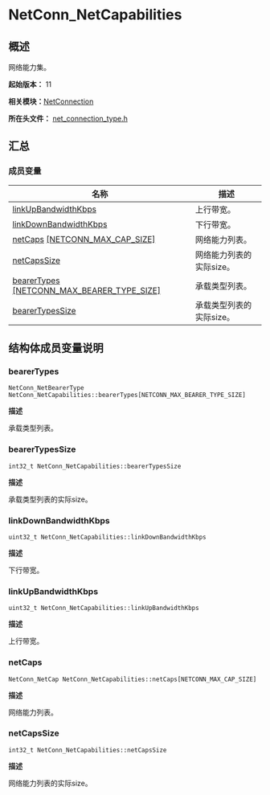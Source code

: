 # NetConn_NetCapabilities


## 概述

网络能力集。

**起始版本：** 11

**相关模块：**[NetConnection](_net_connection.md)

**所在头文件：** [net_connection_type.h](net__connection__type_8h.md)

## 汇总


### 成员变量

| 名称 | 描述 | 
| -------- | -------- |
| [linkUpBandwidthKbps](#linkupbandwidthkbps) | 上行带宽。 | 
| [linkDownBandwidthKbps](#linkdownbandwidthkbps) | 下行带宽。 | 
| [netCaps](#netcaps) [[NETCONN_MAX_CAP_SIZE]](_net_connection.md#宏定义) | 网络能力列表。 | 
| [netCapsSize](#netcapssize) | 网络能力列表的实际size。 | 
| [bearerTypes](#bearertypes)[ [NETCONN_MAX_BEARER_TYPE_SIZE]](_net_connection.md#宏定义) | 承载类型列表。 | 
| [bearerTypesSize](#bearertypessize) | 承载类型列表的实际size。 | 


## 结构体成员变量说明


### bearerTypes

```
NetConn_NetBearerType NetConn_NetCapabilities::bearerTypes[NETCONN_MAX_BEARER_TYPE_SIZE]
```

**描述**

承载类型列表。


### bearerTypesSize

```
int32_t NetConn_NetCapabilities::bearerTypesSize
```

**描述**

承载类型列表的实际size。


### linkDownBandwidthKbps

```
uint32_t NetConn_NetCapabilities::linkDownBandwidthKbps
```

**描述**

下行带宽。


### linkUpBandwidthKbps

```
uint32_t NetConn_NetCapabilities::linkUpBandwidthKbps
```

**描述**

上行带宽。


### netCaps

```
NetConn_NetCap NetConn_NetCapabilities::netCaps[NETCONN_MAX_CAP_SIZE]
```

**描述**

网络能力列表。


### netCapsSize

```
int32_t NetConn_NetCapabilities::netCapsSize
```

**描述**

网络能力列表的实际size。
